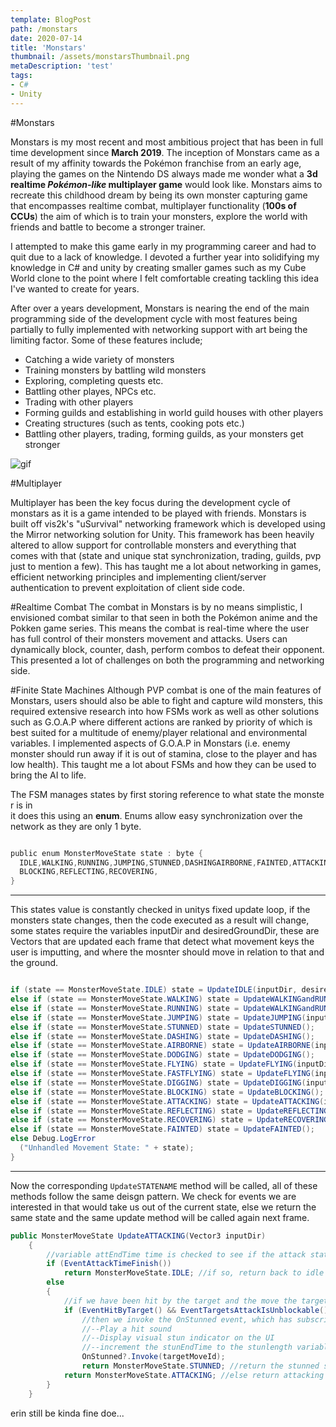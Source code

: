 ```yaml
---
template: BlogPost
path: /monstars
date: 2020-07-14
title: 'Monstars'
thumbnail: /assets/monstarsThumbnail.png
metaDescription: 'test'
tags:
- C#
- Unity
---
```

#Monstars


Monstars is my most recent and most ambitious project that has been in full time development since **March 2019**. The inception of Monstars came as a result of my affinity towards the Pokémon franchise from an early age, playing the games on the Nintendo DS always made me wonder what a **3d realtime *Pokémon-like* multiplayer game** would look like. Monstars aims to recreate this childhood dream by being its own monster capturing game that encompasses realtime combat, multiplayer functionality (**100s of CCUs**) the aim of which is to train your monsters, explore the world with friends and battle to become a stronger trainer.

I attempted to make this game early in my programming career and had to quit due to a lack of knowledge. I devoted a further year into solidifying my knowledge in C# and unity by creating smaller games such as my Cube World clone to the point where I felt comfortable creating tackling this idea I've wanted to create for years.

After over a years development, Monstars is nearing the end of the main programming side of the development cycle with most features being partially to fully implemented with networking support with art being the limiting factor. Some of these features include;

- Catching a wide variety of monsters
- Training monsters by battling wild monsters
- Exploring, completing quests etc.
- Battling other playes, NPCs etc.
- Trading with other players
- Forming guilds and establishing in world guild houses with other players
- Creating structures (such as tents, cooking pots etc.)
- Battling other players, trading, forming guilds, as your monsters get stronger

![gif](/assets/idlebattle.gif)

#Multiplayer

Multiplayer has been the key focus during the development cycle of monstars as it is a game intended to be played with friends. Monstars is built off vis2k's "uSurvival" networking framework which is developed using the Mirror networking solution for Unity. This framework has been heavily altered to allow support for controllable monsters and everything that comes with that (state and unique stat synchronization, trading, guilds, pvp just to mention a few).  This has taught me a lot about networking in games, efficient networking principles and implementing client/server authentication to prevent exploitation of client side code.

#Realtime Combat
The combat in Monstars is by no means simplistic, I envisioned combat similar to that seen in both the Pokémon anime and the Pokken game series. This means the combat is real-time where the user has full control of their monsters movement and attacks. Users can dynamically block, counter, dash, perform combos to defeat their opponent. This presented a lot of challenges on both the programming and networking side.

#Finite State Machines
Although PVP combat is one of the main features of Monstars, users should also be able to fight and capture wild monsters, this required extensive research into how FSMs work as well as other solutions such as G.O.A.P where different actions are ranked by priority of which is best suited for a multitude of enemy/player relational and environmental variables. I implemented aspects of G.O.A.P in Monstars (i.e. enemy monster should run away if it is out of stamina, close to the player and has low health). This taught me a lot about FSMs and how they can be used to bring the AI to life.

The FSM manages states by first storing reference to what state the monster is in it does this using an **enum**. Enums allow easy synchronization over the network as they are only 1 byte. 

```csharp

public enum MonsterMoveState state : byte {
  IDLE,WALKING,RUNNING,JUMPING,STUNNED,DASHINGAIRBORNE,FAINTED,ATTACKING,DODGING,FLYING,FASTFLYING,DIGGING,
  BLOCKING,REFLECTING,RECOVERING,
}

```
---
This states value is constantly checked in unitys fixed update loop, if the monsters state changes, then the code executed as a result will change, some states require the variables inputDir and desiredGroundDir, these are Vectors that are updated each frame that detect what movement keys the user is imputting, and where the mosnter should move in relation to that and the ground.

```csharp

if (state == MonsterMoveState.IDLE) state = UpdateIDLE(inputDir, desiredGroundDir);
else if (state == MonsterMoveState.WALKING) state = UpdateWALKINGandRUNNING(inputDir, desiredGroundDir);
else if (state == MonsterMoveState.RUNNING) state = UpdateWALKINGandRUNNING(inputDir, desiredGroundDir);
else if (state == MonsterMoveState.JUMPING) state = UpdateJUMPING(inputDir, desiredGroundDir);
else if (state == MonsterMoveState.STUNNED) state = UpdateSTUNNED();
else if (state == MonsterMoveState.DASHING) state = UpdateDASHING();
else if (state == MonsterMoveState.AIRBORNE) state = UpdateAIRBORNE(inputDir, desiredGroundDir);
else if (state == MonsterMoveState.DODGING) state = UpdateDODGING();
else if (state == MonsterMoveState.FLYING) state = UpdateFLYING(inputDir, desiredGroundDir);
else if (state == MonsterMoveState.FASTFLYING) state = UpdateFLYING(inputDir, desiredGroundDir);
else if (state == MonsterMoveState.DIGGING) state = UpdateDIGGING(inputDir, desiredGroundDir);
else if (state == MonsterMoveState.BLOCKING) state = UpdateBLOCKING();
else if (state == MonsterMoveState.ATTACKING) state = UpdateATTACKING(inputDir);
else if (state == MonsterMoveState.REFLECTING) state = UpdateREFLECTING();
else if (state == MonsterMoveState.RECOVERING) state = UpdateRECOVERING();
else if (state == MonsterMoveState.FAINTED) state = UpdateFAINTED();
else Debug.LogError
  ("Unhandled Movement State: " + state);
}
```
---
Now the corresponding `UpdateSTATENAME` method will be called, all of these methods follow the same deisgn pattern. We check for events we are interested in that would take us out of the current state, else we return the same state and the same update method will be called again next frame. 
```csharp
public MonsterMoveState UpdateATTACKING(Vector3 inputDir)
    {
        //variable attEndTime time is checked to see if the attack state should end (essentially the length of the attack animation)
        if (EventAttackTimeFinish())
            return MonsterMoveState.IDLE; //if so, return back to idle state
        else
        {
            //if we have been hit by the target and the move the target attacked us with is unblockable...
            if (EventHitByTarget() && EventTargetsAttackIsUnblockable())
                //then we invoke the OnStunned event, which has subscribers that do:
                //--Play a hit sound
                //--Display visual stun indicator on the UI
                //--increment the stunEndTime to the stunlength variable on the MonsterMoveData corresponding to the moveId recieved by the enemy 
                OnStunned?.Invoke(targetMoveId); 
                return MonsterMoveState.STUNNED; //return the stunned state
            return MonsterMoveState.ATTACKING; //else return attacking
        }
    }
```

erin still be kinda fine doe...


